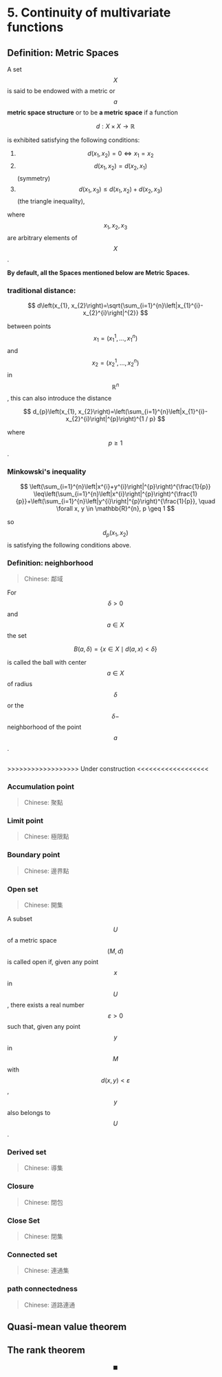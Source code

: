 # 5. Continuity of multivariate functions

## Definition: Metric Spaces

A set $$X$$ is said to be endowed with a metric or $$a$$ **metric space structure** or to be **a metric space** if a function

$$
d: X \times X \rightarrow \mathbb{R}
$$

is exhibited satisfying the following conditions: 

1. $$d\left(x_{1}, x_{2}\right)=0 \Leftrightarrow x_{1}=x_{2}$$
2. $$d\left(x_{1}, x_{2}\right)=d\left(x_{2}, x_{1}\right)$$ \(symmetry\) 
3. $$d\left(x_{1}, x_{3}\right) \leq d\left(x_{1}, x_{2}\right)+d\left(x_{2}, x_{3}\right)$$ \(the triangle inequality\),

where $$x_{1}, x_{2}, x_{3}$$ are arbitrary elements of $$X$$.



**By default, all the Spaces mentioned below are Metric Spaces.**



### traditional distance:

$$
d\left(x_{1}, x_{2}\right)=\sqrt{\sum_{i=1}^{n}\left|x_{1}^{i}-x_{2}^{i}\right|^{2}}
$$

between points $$x_{1}=\left(x_{1}^{1}, \ldots, x_{1}^{n}\right)$$  and $$x_{2}=\left(x_{2}^{1}, \ldots, x_{2}^{n}\right)$$ in $$\mathbb{R}^{n}$$, this can also introduce the distance

$$
d_{p}\left(x_{1}, x_{2}\right)=\left(\sum_{i=1}^{n}\left|x_{1}^{i}-x_{2}^{i}\right|^{p}\right)^{1 / p}
$$

where $$p \geq 1$$. 

### Minkowski's inequality

$$
\left(\sum_{i=1}^{n}\left|x^{i}+y^{i}\right|^{p}\right)^{\frac{1}{p}} \leq\left(\sum_{i=1}^{n}\left|x^{i}\right|^{p}\right)^{\frac{1}{p}}+\left(\sum_{i=1}^{n}\left|y^{i}\right|^{p}\right)^{\frac{1}{p}}, \quad \forall x, y \in \mathbb{R}^{n}, p \geq 1
$$

so $$d_{p}\left(x_{1}, x_{2}\right)$$ is satisfying the following conditions above. 

### Definition: neighborhood

> Chinese: 鄰域

For $$\delta>0$$ and $$a \in X$$ the set

$$
B(a, \delta)=\{x \in X \mid d(a, x)<\delta\}
$$

is called the ball with center $$a \in X$$ of radius $$\delta$$ or the $$\delta -$$neighborhood of the point $$a$$.

## 

&gt;&gt;&gt;&gt;&gt;&gt;&gt;&gt;&gt;&gt;&gt;&gt;&gt;&gt;&gt;&gt;&gt;&gt; Under construction &lt;&lt;&lt;&lt;&lt;&lt;&lt;&lt;&lt;&lt;&lt;&lt;&lt;&lt;&lt;&lt;&lt;&lt;

### Accumulation point

> Chinese: 聚點



### Limit point

> Chinese: 極限點



### Boundary point

> Chinese: 邊界點



### Open set

> Chinese: 開集

A subset $$U$$ of a metric space $$(M, d)$$ is called open if, given any point $$x$$ in $$U$$, there exists a real number $$\varepsilon>0$$ such that, given any point $$y$$ in $$M$$ with $$d(x, y)<\varepsilon$$, $$y$$ also belongs to $$U$$. 

### Derived set

> Chinese: 導集





### Closure

> Chinese: 閉包



### Close Set

> Chinese: 閉集

### 

### Connected set

> Chinese: 連通集



### path connectedness

> Chinese: 道路連通



##  **Quasi**-**mean value theorem**





## The rank theorem

>



$$\blacksquare$$

